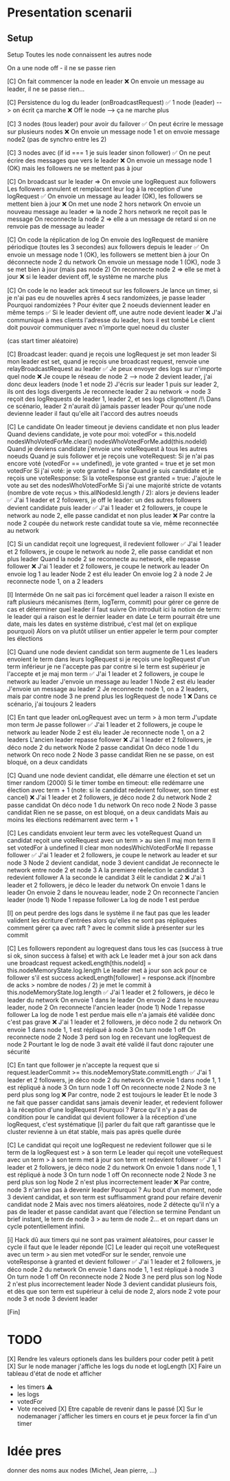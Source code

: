 Presentation scenarii
===


## Setup
Setup
Toutes les node connaissent les autres node

On a une node off - il ne se passe rien

[C] On fait commencer la node en leader
❌ On envoie un message au leader, il ne se passe rien...

[C] Persistence du log du leader (onBroadcastRequest)
✅ 1 node (leader) --> on écrit ça marche
❌ Off le node --> ça ne marche plus

[C] 3 nodes (tous leader) pour avoir du failover
✅ On peut écrire le message sur plusieurs nodes
❌ On envoie un message node 1 et on envoie message node2 (pas de synchro entre les 2)

[C] 3 nodes avec (if id === 1 je suis leader sinon follower)
✅ On ne peut écrire des messages que vers le leader
❌ On envoie un message node 1 (OK) mais les followers ne se mettent pas à jour

[C] On broadcast sur le leader => On envoie une logRequest aux followers
Les followers annulent et remplacent leur log à la reception d'une logRequest
✅ On envoie un message au leader (OK), les followers se mettent bien à jour
❌ On met une node 2 hors network
On envoie un nouveau message au leader => la node 2 hors network ne reçoit pas le message
On reconnecte la node 2 => elle a un message de retard si on ne renvoie pas de message au leader

[C] On code la réplication de log
On envoie des logRequest de manière périodique (toutes les 3 secondes) aux followers depuis le leader
✅ On envoie un message node 1 (OK), les followers se mettent bien à jour
On déconnecte node 2 du network
On envoie un message node 1 (OK), node 3 se met bien à jour (mais pas node 2)
On reconnecte node 2 => elle se met à jour
❌ si le leader devient off, le système ne marche plus

[C] On code le no leader ack timeout sur les followers
Je lance un timer, si je n'ai pas eu de nouvelles après 4 secs randomizées, je passe leader
Pourquoi randomizées ? Pour éviter que 2 noeuds deviennent leader en même temps
✅  Si le leader devient off, une autre node devient leader
❌  J'ai communiqué à mes clients l'adresse du leader, hors il est tombé
Le client doit pouvoir communiquer avec n'importe quel noeud du cluster

(cas start timer aléatoire)

[C] Broadcast leader: quand je reçois une logRequest je set mon leader
Si mon leader est set, quand je reçois une broadcast request, renvoie une relayBroadcastRequest au leader
✅  Je peux envoyer des logs sur n'importe quel node
❌  Je coupe le réseau de node 2 --> node 2 devient leader, j'ai donc deux leaders (node 1 et node 2)
J'écris sur leader 1 puis sur leader 2, ils ont des logs divergents
Je reconnecte leader 2 au network -> node 3 reçoit des logRequests de leader 1, leader 2, et ses logs clignottent
/!\ Dans ce scénario, leader 2 n'aurait dû jamais passer leader
Pour qu'une node devienne leader il faut qu'elle ait l'accord des autres noeuds

[C] Le candidate
On leader timeout je deviens candidate et non plus leader
Quand deviens candidate, je vote pour moi:
votedFor = this.nodeId
nodesWhoVotedForMe.clear()
nodesWhoVotedForMe.add(this.nodeId)
Quand je deviens candidate j'envoie une voteRequest à tous les autres noeuds
Quand je suis follower et je reçois une voteRequest:
Si je n'ai pas encore voté (votedFor == undefined), je vote granted = true et je set mon votedFor
Si j'ai voté: je vote granted = false
Quand je suis candidate et je reçois une voteResponse:
Si la voteResponse est granted = true:
J'ajoute le vote au set des nodesWhoVotedForMe
Si j'ai une majorité stricte de votants (nombre de vote reçus > this.allNodesId.length / 2):
alors je deviens leader
✅ J'ai 1 leader et 2 followers, je off le leader: un des autres followers devient candidate puis leader
✅ J'ai 1 leader et 2 followers, je coupe le network au node 2, elle passe candidat et non plus leader
❌ Par contre la node 2 coupée du network reste candidat toute sa vie, même reconnectée au network

[C] Si un candidat reçoit une logrequest, il redevient follower
✅ J'ai 1 leader et 2 followers, je coupe le network au node 2, elle passe candidat et non plus leader
Quand la node 2 se reconnecte au network, elle repasse follower
❌ J'ai 1 leader et 2 followers, je coupe le network au leader
On envoie log 1 au leader
Node 2 est élu leader
On envoie log 2 à node 2
Je reconnecte node 1, on a 2 leaders

[I] Interméde
On ne sait pas ici forcément quel leader a raison
Il existe en raft plusieurs mécanismes (term, logTerm, commit) pour gérer ce genre de cas et déterminer quel leader il faut suivre
On introduit ici la notion de term: le leader qui a raison est le dernier leader en date
Le term pourrait être une date, mais les dates en système distribué, c'est mal (et on explique pourquoi)
Alors on va plutôt utiliser un entier appeler le term pour compter les élections

[C] Quand une node devient candidat son term augmente de 1
Les leaders envoient le term dans leurs logRequest
si je reçois une logRequest d'un term inférieur je ne l'accepte pas
par contre si le term est supérieur je l'accepte et je maj mon term
✅ J'ai 1 leader et 2 followers, je coupe le network au leader
J'envoie un message au leader 1
Node 2 est élu leader
J'envoie un message au leader 2
Je reconnecte node 1, on a 2 leaders, mais par contre node 3 ne prend plus les logRequest de node 1
❌ Dans ce scénario, j'ai toujours 2 leaders

[C] En tant que leader onLogRequest avec un term > à mon term
J'update mon term
Je passe follower
✅ J'ai 1 leader et 2 followers, je coupe le network au leader
Node 2 est élu leader
Je reconnecte node 1, on a 2 leaders
L'ancien leader repasse follower
❌ J'ai 1 leader et 2 followers, je déco node 2 du network
Node 2 passe candidat
On déco node 1 du network
On reco node 2
Node 3 passe candidat
Rien ne se passe, on est bloqué, on a deux candidats

[C] Quand une node devient candidat, elle démarre une élection et set un timer random (2000)
Si le timer tombe en timeout: elle redémarre une élection avec term + 1
(note: si le candidat redevient follower, son timer est cancel)
❌ J'ai 1 leader et 2 followers, je déco node 2 du network
Node 2 passe candidat
On déco node 1 du network
On reco node 2
Node 3 passe candidat
Rien ne se passe, on est bloqué, on a deux candidats
Mais au moins les élections redémarrent avec term + 1

[C] Les candidats envoient leur term avec les voteRequest
Quand un candidat reçoit une voteRequest avec un term > au sien
Il maj mon term
Il set votedFor à undefined
Il clear mon nodesWhichVotedForMe
Il repasse follower
✅ J'ai 1 leader et 2 followers, je coupe le network au leader et sur node 3
Node 2 devient candidat, node 3 devient candidat
Je reconnecte le network entre node 2 et node 3
A la premiere réelection le candidat 3 redevient follower
A la seconde le candidat 3 élit le candidat 2
❌  J'ai 1 leader et 2 followers, je déco le leader du network
On envoie 1 dans le leader
On envoie 2 dans le nouveau leader, node 2
On reconnecte l'ancien leader (node 1)
Node 1 repasse follower
La log de node 1 est perdue

[I] on peut perdre des logs dans le système
il ne faut pas que les leader valident les écriture d'entrées alors qu'elles ne sont pas répliquées
comment gérer ça avec raft ? avec le commit
slide à présenter sur les commit

[C] Les followers repondent au logrequest dans tous les cas (success à true si ok, sinon success à false) et with ack
Le leader met à jour son ack dans une broadcast request
ackedLength[this.nodeId] = this.nodeMemoryState.log.length
Le leader met à jour son ack pour ce follower s'il est success
ackedLength[follower] = response.ack
if(nombre de acks > nombre de nodes / 2)
je met le commit à this.nodeMemoryState.log.length
✅  J'ai 1 leader et 2 followers, je déco le leader du network
On envoie 1 dans le leader
On envoie 2 dans le nouveau leader, node 2
On reconnecte l'ancien leader (node 1)
Node 1 repasse follower
La log de node 1 est perdue mais elle n'a jamais été validée donc c'est pas grave
❌  J'ai 1 leader et 2 followers, je déco node 2 du network
On envoie 1 dans node 1, 1 est répliqué à node 3
On turn node 1 off
On reconnecte node 2
Node 3 perd son log en recevant une logRequest de node 2
Pourtant le log de node 3 avait été validé il faut donc rajouter une sécurité

[C] En tant que follower je n'accepte la request que si request.leaderCommit >= this.nodeMemoryState.commitLength
✅  J'ai 1 leader et 2 followers, je déco node 2 du network
On envoie 1 dans node 1, 1 est répliqué à node 3
On turn node 1 off
On reconnecte node 2
Node 3 ne perd plus song log
❌  Par contre, node 2 est toujours le leader
Et le node 3 ne fait que passer candidat sans jamais devenir leader, et redevient follower à la réception d'une logRequest
Pourquoi ? Parce qu'il n'y a pas de condition pour le candidat qui devient follower à la réception d'une logRequest, c'est systématique
[i] parler du fait que raft garantisse que le cluster revienne à un état stable, mais pas après quelle durée

[C] Le candidat qui reçoit une logRequest ne redevient follower que si le term de la logRequest est > à son term
Le leader qui reçoit une voteRequest avec un term > à son term met à jour son term et redevient follower
✅  J'ai 1 leader et 2 followers, je déco node 2 du network
On envoie 1 dans node 1, 1 est répliqué à node 3
On turn node 1 off
On reconnecte node 2
Node 3 ne perd plus son log
Node 2 n'est plus incorrectement leader
❌  Par contre, node 3 n'arrive pas à devenir leader
Pourquoi ? Au bout d'un moment, node 3 devient candidat, et son term est suffisamment grand pour refaire devenir candidat node 2
Mais avec nos timers aléatoires, node 2 détecte qu'il n'y a pas de leader et passe candidat avant que l'élection se termine
Pendant un brief instant, le term de node 3 > au term de node 2... et on repart dans un cycle potentiellement infini.

[i] Hack dû aux timers qui ne sont pas vraiment aléatoires, pour casser le cycle il faut que le leader réponde
[C] Le leader qui reçoit une voteRequest avec un term > au sien met votedFor sur le sender, renvoie une voteResponse à granted et devient follower
✅  J'ai 1 leader et 2 followers, je déco node 2 du network
On envoie 1 dans node 1, 1 est répliqué à node 3
On turn node 1 off
On reconnecte node 2
Node 3 ne perd plus son log
Node 2 n'est plus incorrectement leader
Node 3 devient candidat plusieurs fois, et dès que son term est supérieur à celui de node 2, alors node 2 vote pour node 3 et node 3 devient leader

[Fin]

# TODO
[X] Rendre les valeurs optionels dans les builders pour coder petit à petit
[X] Sur le node manager j'affiche les logs du node et logLength
[X] Faire un tableau d'état de node et afficher
- les timers ⚠️
- les logs
- votedFor
- Vote received
[X] Etre capable de revenir dans le passé
[X] Sur le nodemanager j'afficher les timers en cours et je peux forcer la fin d'un timer

# Idée pres
donner des noms aux nodes (Michel, Jean pierre, ...)
